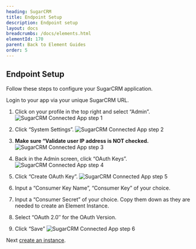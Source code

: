 ```yaml
---
heading: SugarCRM
title: Endpoint Setup
description: Endpoint setup
layout: docs
breadcrumbs: /docs/elements.html
elementId: 170
parent: Back to Element Guides
order: 5
---
```


## Endpoint Setup

Follow these steps to configure your SugarCRM application.

Login to your app via your unique SugarCRM URL.

1. Click on your profile in the top right and select “Admin”.
![SugarCRM Connected App step 1](http://cloud-elements.com/wp-content/uploads/2015/05/SurgarAPI1.png)

2. Click “System Settings”.
![SugarCRM Connected App step 2](http://cloud-elements.com/wp-content/uploads/2015/05/SurgarAPI2.png)

3. __Make sure “Validate user IP address is NOT checked.__
![SugarCRM Connected App step 3](http://cloud-elements.com/wp-content/uploads/2015/05/SurgarAPI3.png)

4. Back in the Admin screen, click “OAuth Keys”.
![SugarCRM Connected App step 4](http://cloud-elements.com/wp-content/uploads/2015/05/SurgarAPI4.png)

5. Click “Create OAuth Key”.
![SugarCRM Connected App step 5](http://cloud-elements.com/wp-content/uploads/2015/05/SurgarAPI5.png)

6. Input a “Consumer Key Name”, “Consumer Key” of your choice.

7. Input a “Consumer Secret” of your choice. Copy them down as they are needed to create an Element Instance.

8. Select “OAuth 2.0″ for the OAuth Version.

9. Click “Save”
![SugarCRM Connected App step 6](http://cloud-elements.com/wp-content/uploads/2015/05/SurgarAPI6.png)

Next [create an instance](sugarcrm-create-instance.html).
